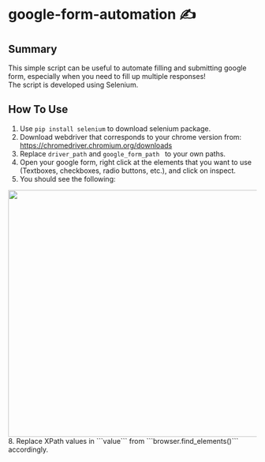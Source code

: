 # google-form-automation ✍️

## Summary
This simple script can be useful to automate filling and submitting google form, especially when you need to fill up multiple responses!  
The script is developed using Selenium.

## How To Use
1. Use ```pip install selenium``` to download selenium package.
2. Download webdriver that corresponds to your chrome version from: https://chromedriver.chromium.org/downloads
3. Replace ```driver_path``` and ```google_form_path ``` to your own paths.
4. Open your google form, right click at the  elements that you want to use (Textboxes, checkboxes, radio buttons, etc.), and click on inspect.
6. You should see the following:
<img src="[https://your-image-url.type](https://github.com/Jy158654/google-form-automation/assets/77066380/c7bc0e11-72bd-496b-aa27-511d8837ff01)" width="1000" height="500">
8. Replace XPath values in ```value``` from ```browser.find_elements()``` accordingly.
